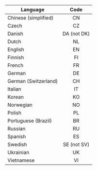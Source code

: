<!-- markdownlint-disable-file MD041 -->
| Language | Code |
|---|:-:|
| Chinese (simplified) | CN |
| Czech | CZ |
| Danish | DA (not DK) |
| Dutch | NL |
| English | EN |
| Finnish | FI |
| French | FR |
| German | DE |
| German (Switzerland) | CH |
| Italian | IT |
| Korean | KO |
| Norwegian | NO |
| Polish | PL |
| Portuguese (Brazil) | BR |
| Russian | RU |
| Spanish | ES |
| Swedish | SE (not SV) |
| Ukrainian | UK |
| Vietnamese | VI |
